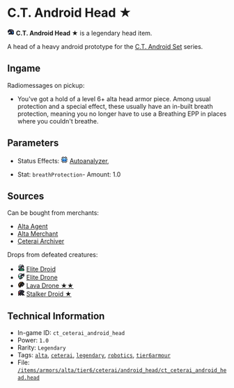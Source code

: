 # C.T. Android Head ★

<img src="https://raw.githubusercontent.com/Ceterai/Enternia/main/items/armors/alta/tier6/ceterai/android_head/icon.png" alt="C.T. Android Head ★ icon" loading="lazy" height="16px" width="auto" /> **C.T. Android Head ★** is a legendary head item.

A head of a heavy android prototype for the [C.T. Android Set](https://ceterai.github.io/MyEnternia/Wiki/C.T.AndroidSet) series.

## Ingame

Radiomessages on pickup:

- You've got a hold of a level 6+ alta head armor piece. Among usual protection and a special effect, these usually have an in-built breath protection, meaning you no longer have to use a Breathing EPP in places where you couldn't breathe.

## Parameters

- Status Effects: <img src="https://raw.githubusercontent.com/Ceterai/Enternia/main/stats/effects/ct_autoanalyzer.png" alt="Autoanalyzer icon" loading="lazy" height="16px" width="auto" /> [Autoanalyzer](https://ceterai.github.io/MyEnternia/Wiki/Autoanalyzer), 

- Stat: `breathProtection`- Amount: 1.0

## Sources

Can be bought from merchants:

- [Alta Agent](https://ceterai.github.io/MyEnternia/Wiki/AltaAgent)
- [Alta Merchant](https://ceterai.github.io/MyEnternia/Wiki/AltaMerchant)
- [Ceterai Archiver](https://ceterai.github.io/MyEnternia/Wiki/CeteraiArchiver)

Drops from defeated creatures:

- <img src="https://raw.githubusercontent.com/Ceterai/Enternia/main/items/active/alta/spawners/droids/elite.png" alt="Elite Droid icon" loading="lazy" height="16px" width="auto" /> [Elite Droid](https://ceterai.github.io/MyEnternia/Wiki/EliteDroid)
- <img src="https://raw.githubusercontent.com/Ceterai/Enternia/main/items/active/alta/spawners/drones/elite.png" alt="Elite Drone icon" loading="lazy" height="16px" width="auto" /> [Elite Drone](https://ceterai.github.io/MyEnternia/Wiki/EliteDrone)
- <img src="https://raw.githubusercontent.com/Ceterai/Enternia/main/items/active/alta/spawners/drones/lava.png" alt="Lava Drone ★★ icon" loading="lazy" height="16px" width="auto" /> [Lava Drone ★★](https://ceterai.github.io/MyEnternia/Wiki/LavaDrone)
- <img src="https://raw.githubusercontent.com/Ceterai/Enternia/main/items/active/alta/spawners/droids/stalker.png" alt="Stalker Droid ★ icon" loading="lazy" height="16px" width="auto" /> [Stalker Droid ★](https://ceterai.github.io/MyEnternia/Wiki/StalkerDroid)

## Technical Information

- In-game ID: `ct_ceterai_android_head`
- Power: `1.0`
- Rarity: `Legendary`
- Tags: [`alta`](https://ceterai.github.io/MyEnternia/Wiki/Tags/Alta), [`ceterai`](https://ceterai.github.io/MyEnternia/Wiki/Tags/Ceterai), [`legendary`](https://ceterai.github.io/MyEnternia/Wiki/Tags/Legendary), [`robotics`](https://ceterai.github.io/MyEnternia/Wiki/Tags/Robotics), [`tier6armour`](https://ceterai.github.io/MyEnternia/Wiki/Tags/Tier6Armour)
- File: [`/items/armors/alta/tier6/ceterai/android_head/ct_ceterai_android_head.head`](https://github.com/Ceterai/Enternia/blob/main/items/armors/alta/tier6/ceterai/android_head/ct_ceterai_android_head.head)
